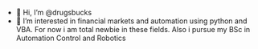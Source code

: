 - 👋 Hi, I’m @drugsbucks
- 👀 I’m interested in financial markets and automation using python and VBA. For now i am total newbie in these fields. Also i pursue my BSc in Automation Control and Robotics
<!---
drugsbucks/drugsbucks is a ✨ special ✨ repository because its `README.md` (this file) appears on your GitHub profile.
You can click the Preview link to take a look at your changes.
--->
